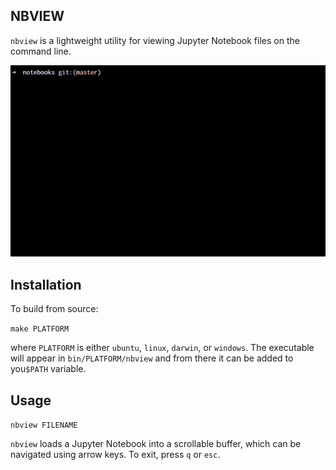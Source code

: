 ## NBVIEW

`nbview` is a lightweight utility for viewing Jupyter Notebook files on the command line.

![nbview](screenshot.gif)

## Installation

To build from source:

`make PLATFORM`

where `PLATFORM` is either `ubuntu`, `linux`, `darwin`, or `windows`. The executable will appear in `bin/PLATFORM/nbview` and from there it can be added to you`$PATH` variable.

## Usage

`nbview FILENAME`

`nbview` loads a Jupyter Notebook into a scrollable buffer, which can be navigated using arrow keys. To exit, press `q` or `esc`.